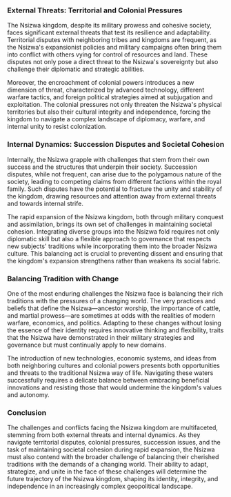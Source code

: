 ### External Threats: Territorial and Colonial Pressures

The Nsizwa kingdom, despite its military prowess and cohesive society, faces significant external threats that test its resilience and adaptability. Territorial disputes with neighboring tribes and kingdoms are frequent, as the Nsizwa's expansionist policies and military campaigns often bring them into conflict with others vying for control of resources and land. These disputes not only pose a direct threat to the Nsizwa's sovereignty but also challenge their diplomatic and strategic abilities.

Moreover, the encroachment of colonial powers introduces a new dimension of threat, characterized by advanced technology, different warfare tactics, and foreign political strategies aimed at subjugation and exploitation. The colonial pressures not only threaten the Nsizwa's physical territories but also their cultural integrity and independence, forcing the kingdom to navigate a complex landscape of diplomacy, warfare, and internal unity to resist colonization.

### Internal Dynamics: Succession Disputes and Societal Cohesion

Internally, the Nsizwa grapple with challenges that stem from their own success and the structures that underpin their society. Succession disputes, while not frequent, can arise due to the polygamous nature of the society, leading to competing claims from different factions within the royal family. Such disputes have the potential to fracture the unity and stability of the kingdom, drawing resources and attention away from external threats and towards internal strife.

The rapid expansion of the Nsizwa kingdom, both through military conquest and assimilation, brings its own set of challenges in maintaining societal cohesion. Integrating diverse groups into the Nsizwa fold requires not only diplomatic skill but also a flexible approach to governance that respects new subjects' traditions while incorporating them into the broader Nsizwa culture. This balancing act is crucial to preventing dissent and ensuring that the kingdom's expansion strengthens rather than weakens its social fabric.

### Balancing Tradition with Change

One of the most enduring challenges the Nsizwa face is balancing their rich traditions with the pressures of a changing world. The very practices and beliefs that define the Nsizwa—ancestor worship, the importance of cattle, and martial prowess—are sometimes at odds with the realities of modern warfare, economics, and politics. Adapting to these changes without losing the essence of their identity requires innovative thinking and flexibility, traits that the Nsizwa have demonstrated in their military strategies and governance but must continually apply to new domains.

The introduction of new technologies, economic systems, and ideas from both neighboring cultures and colonial powers presents both opportunities and threats to the traditional Nsizwa way of life. Navigating these waters successfully requires a delicate balance between embracing beneficial innovations and resisting those that would undermine the kingdom's values and autonomy.

### Conclusion

The challenges and conflicts facing the Nsizwa kingdom are multifaceted, stemming from both external threats and internal dynamics. As they navigate territorial disputes, colonial pressures, succession issues, and the task of maintaining societal cohesion during rapid expansion, the Nsizwa must also contend with the broader challenge of balancing their cherished traditions with the demands of a changing world. Their ability to adapt, strategize, and unite in the face of these challenges will determine the future trajectory of the Nsizwa kingdom, shaping its identity, integrity, and independence in an increasingly complex geopolitical landscape.